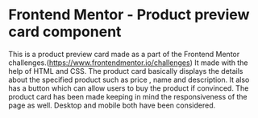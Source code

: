 # Frontend Mentor - Product preview card component

This is a product preview card made as a part of the Frontend Mentor challenges.(https://www.frontendmentor.io/challenges)
It made with the help of HTML and CSS. The product card basically displays the details about the specified product
such as price , name and description. 
It also has a button which can allow users to buy the product if convinced.
The product card has been made keeping in mind the responsiveness of the page as well. Desktop and mobile both have been considered.
